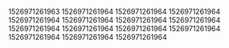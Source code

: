 1526971261963
1526971261964
1526971261964
1526971261964
1526971261964
1526971261964
1526971261964
1526971261964
1526971261964
1526971261964
1526971261964
1526971261964
1526971261964
1526971261964
1526971261964